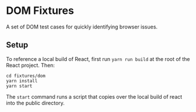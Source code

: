 # DOM Fixtures

A set of DOM test cases for quickly identifying browser issues.

## Setup

To reference a local build of React, first run `yarn run build` at the root
of the React project. Then:

```
cd fixtures/dom
yarn install
yarn start
```

The `start` command runs a script that copies over the local build of react into
the public directory.
